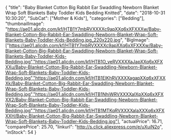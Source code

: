 {
	"title": "Baby Blanket Cotton Big Rabbit Ear Swaddling Newborn Blanket Wrap Soft Blankets Baby Toddler Kids Bedding Knitted",
	"date": "2018-10-31 10:30:20",
	"SubCat": ["Mother & Kids"],
	"categories": ["Bedding"],
	"thumbnailImage": "https://ae01.alicdn.com/kf/HTB1Y7mbRVXXXXc9apXXq6xXFXXXw/Baby-Blanket-Cotton-Big-Rabbit-Ear-Swaddling-Newborn-Blanket-Wrap-Soft-Blankets-Baby-Toddler-Kids-Bedding.jpg_220x220.jpg",
	"BigImage": ["https://ae01.alicdn.com/kf/HTB1Y7mbRVXXXXc9apXXq6xXFXXXw/Baby-Blanket-Cotton-Big-Rabbit-Ear-Swaddling-Newborn-Blanket-Wrap-Soft-Blankets-Baby-Toddler-Kids-Bedding.jpg","https://ae01.alicdn.com/kf/HTB1O_yeRVXXXXaJapXXq6xXFXXXu/Baby-Blanket-Cotton-Big-Rabbit-Ear-Swaddling-Newborn-Blanket-Wrap-Soft-Blankets-Baby-Toddler-Kids-Bedding.jpg","https://ae01.alicdn.com/kf/HTB1ElKhRVXXXXagapXXq6xXFXXXk/Baby-Blanket-Cotton-Big-Rabbit-Ear-Swaddling-Newborn-Blanket-Wrap-Soft-Blankets-Baby-Toddler-Kids-Bedding.jpg","https://ae01.alicdn.com/kf/HTB1NhiWRVXXXXaIXpXXq6xXFXXX2/Baby-Blanket-Cotton-Big-Rabbit-Ear-Swaddling-Newborn-Blanket-Wrap-Soft-Blankets-Baby-Toddler-Kids-Bedding.jpg","https://ae01.alicdn.com/kf/HTB1MTKqRVXXXXaIaXXXq6xXFXXXH/Baby-Blanket-Cotton-Big-Rabbit-Ear-Swaddling-Newborn-Blanket-Wrap-Soft-Blankets-Baby-Toddler-Kids-Bedding.jpg"],
	"actualPrice": 16.71,
	"comparePrice": 25.70,
	"linkurl": "http://s.click.aliexpress.com/e/uXuiN2o",
	"inStock": 54
}
